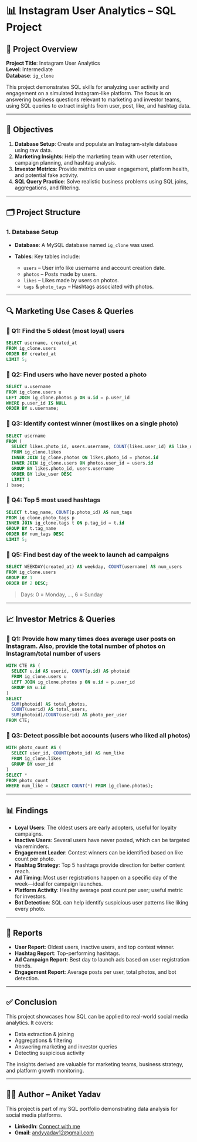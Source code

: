 # 📊 Instagram User Analytics – SQL Project

## 🧾 Project Overview

**Project Title**: Instagram User Analytics  
**Level**: Intermediate  
**Database**: `ig_clone`  

This project demonstrates SQL skills for analyzing user activity and engagement on a simulated Instagram-like platform. The focus is on answering business questions relevant to marketing and investor teams, using SQL queries to extract insights from user, post, like, and hashtag data.

---

## 🎯 Objectives

1. **Database Setup**: Create and populate an Instagram-style database using raw data.
2. **Marketing Insights**: Help the marketing team with user retention, campaign planning, and hashtag analysis.
3. **Investor Metrics**: Provide metrics on user engagement, platform health, and potential fake activity.
4. **SQL Query Practice**: Solve realistic business problems using SQL joins, aggregations, and filtering.

---

## 🗂️ Project Structure

### 1. Database Setup

* **Database**: A MySQL database named `ig_clone` was used.
* **Tables**: Key tables include:

  * `users` – User info like username and account creation date.
  * `photos` – Posts made by users.
  * `likes` – Likes made by users on photos.
  * `tags` & `photo_tags` – Hashtags associated with photos.

---

## 🔍 Marketing Use Cases & Queries

### 📌 Q1: Find the 5 oldest (most loyal) users

```sql
SELECT username, created_at
FROM ig_clone.users
ORDER BY created_at
LIMIT 5;
```

### 📌 Q2: Find users who have never posted a photo

```sql
SELECT u.username
FROM ig_clone.users u
LEFT JOIN ig_clone.photos p ON u.id = p.user_id
WHERE p.user_id IS NULL
ORDER BY u.username;
```

### 📌 Q3: Identify contest winner (most likes on a single photo)

```sql
SELECT username
FROM (
  SELECT likes.photo_id, users.username, COUNT(likes.user_id) AS like_user
  FROM ig_clone.likes
  INNER JOIN ig_clone.photos ON likes.photo_id = photos.id
  INNER JOIN ig_clone.users ON photos.user_id = users.id
  GROUP BY likes.photo_id, users.username
  ORDER BY like_user DESC
  LIMIT 1
) base;
```

### 📌 Q4: Top 5 most used hashtags

```sql
SELECT t.tag_name, COUNT(p.photo_id) AS num_tags
FROM ig_clone.photo_tags p
INNER JOIN ig_clone.tags t ON p.tag_id = t.id
GROUP BY t.tag_name
ORDER BY num_tags DESC
LIMIT 5;
```

### 📌 Q5: Find best day of the week to launch ad campaigns

```sql
SELECT WEEKDAY(created_at) AS weekday, COUNT(username) AS num_users
FROM ig_clone.users
GROUP BY 1
ORDER BY 2 DESC;
```

> Days: 0 = Monday, ..., 6 = Sunday

---

## 📈 Investor Metrics & Queries

### 📌 Q1: Provide how many times does average user posts on Instagram. Also, provide the total number of photos on Instagram/total number of users

```sql
WITH CTE AS (
  SELECT u.id AS userid, COUNT(p.id) AS photoid
  FROM ig_clone.users u
  LEFT JOIN ig_clone.photos p ON u.id = p.user_id
  GROUP BY u.id
)
SELECT 
  SUM(photoid) AS total_photos,
  COUNT(userid) AS total_users,
  SUM(photoid)/COUNT(userid) AS photo_per_user
FROM CTE;
```

### 📌 Q3: Detect possible bot accounts (users who liked all photos)

```sql
WITH photo_count AS (
  SELECT user_id, COUNT(photo_id) AS num_like
  FROM ig_clone.likes
  GROUP BY user_id
)
SELECT * 
FROM photo_count
WHERE num_like = (SELECT COUNT(*) FROM ig_clone.photos);
```

---

## 📊 Findings

* **Loyal Users**: The oldest users are early adopters, useful for loyalty campaigns.
* **Inactive Users**: Several users have never posted, which can be targeted via reminders.
* **Engagement Leader**: Contest winners can be identified based on like count per photo.
* **Hashtag Strategy**: Top 5 hashtags provide direction for better content reach.
* **Ad Timing**: Most user registrations happen on a specific day of the week—ideal for campaign launches.
* **Platform Activity**: Healthy average post count per user; useful metric for investors.
* **Bot Detection**: SQL can help identify suspicious user patterns like liking every photo.

---

## 📝 Reports

* **User Report**: Oldest users, inactive users, and top contest winner.
* **Hashtag Report**: Top-performing hashtags.
* **Ad Campaign Report**: Best day to launch ads based on user registration trends.
* **Engagement Report**: Average posts per user, total photos, and bot detection.

---

## ✅ Conclusion

This project showcases how SQL can be applied to real-world social media analytics. It covers:

* Data extraction & joining
* Aggregations & filtering
* Answering marketing and investor queries
* Detecting suspicious activity

The insights derived are valuable for marketing teams, business strategy, and platform growth monitoring.

---

## 👨‍💻 Author – Aniket Yadav

This project is part of my SQL portfolio demonstrating data analysis for social media platforms.

* **LinkedIn**: [Connect with me](https://www.linkedin.com/in/aniket-yadav-/)
* **Gmail**: [andyyadav12@gmail.com](mailto:andyyadav12@gmail.com)
